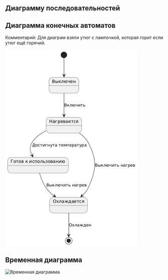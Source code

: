 ## Диаграмму последовательностей


## Диаграмма конечных автоматов

Комментарий: Для диаграм взяли утюг с лампочкой, которая горит если утюг ещё горячий.

![Диаграмма конечных автоматов](../images/iron_fsm.png)

## Временная диаграмма

![Временная диаграмма](../images/iron_timing.png)